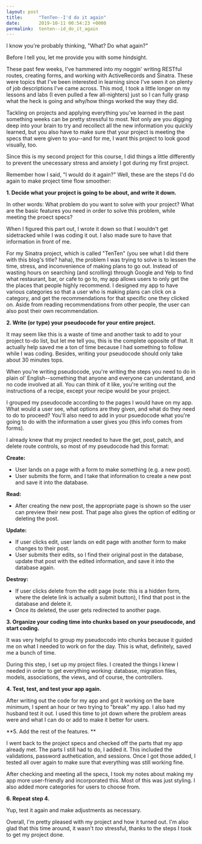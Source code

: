 ```yaml
---
layout: post
title:      "TenTen--I'd do it again"
date:       2019-10-11 00:54:23 +0000
permalink:  tenten--id_do_it_again
---
```


I know you're probably thinking, "What? Do what again?"

Before I tell you, let me provide you with some hindsight.

These past few weeks, I've hammered into my noggin' writing RESTful routes, creating forms, and working with ActiveRecords and Sinatra. These were topics that I've been interested in learning since I've seen it on plenty of job descriptions I've came across. This mod, I took a little longer on my lessons and labs (I even pulled a few all-nighters) just so I can fully grasp what the heck is going and why/how things worked the way they did. 

Tackling on projects and applying everything you've learned in the past something weeks can be pretty stressful to most. Not only are you digging deep into your brain to try and recollect all the new information you quickly learned, but you also have to make sure that your project is meeting the specs that were given to you--and for me, I want this project to look good visually, too.

Since this is my second project for this course, I did things a little differently to prevent the unecessary stress and anxiety I got during my first project. 

Remember how I said, "I would do it again?" Well, these are the steps I'd do again to make project time flow smoother:

**1. Decide what your project is going to be about, and write it down.**

In other words: What problem do you want to solve with your project? What are the basic features you need in order to solve this problem, while meeting the proect specs?

When I figured this part out, I wrote it down so that I wouldn't get sidetracked while I was coding it out. I also made sure to have that information in front of me.

For my Sinatra project, which is called "TenTen" (you see what I did there with this blog's title? haha), the problem I was trying to solve is to lessen the time, stress, and inconvenience of making plans to go out. Instead of wasting hours on searching (and scrolling) through Google and Yelp to find what restaurant, bar, or cafe to go to, my app allows users to only get the the places that people highly recommend. I designed my app to have various categories so that a user who is making plans can click on a category, and get the recommendations for that specific one they clicked on. Aside from reading recommendations from other people, the user can also post their own recommendation.

**2. Write (or type) your pseudocode for your entire project.**

It may seem like this is a waste of time and another task to add to your project to-do list, but let me tell you, this is the complete opposite of that. It actually help saved me a ton of time because I had something to follow while I was coding. Besides, writing your pseudocode should only take about 30 minutes tops.

When you're writing pseudocode, you're writing the steps you need to do in plain ol' English--something that anyone and everyone can understand, and no code involved at all. You can think of it like, you're writing out the instructions of a recipe, except your recipe would be your project.

I grouped my pseudocode according to the pages I would have on my app. What would a user see, what options are they given, and what do they need to do to proceed? You'll also need to add in your psuedocode what you're going to do with the information a user gives you (this info comes from forms).

I already knew that my project needed to have the get, post, patch, and delete route controls, so most of my pseudocode had this format:

**Create:**
- User lands on a page with a form to make something (e.g. a new post).
- User submits the form, and I take that information to create a new post and save it into the database.

**Read:**
- After creating the new post, the appropriate page is shown so the user can preview their new post. That page also gives the option of editing or deleting the post.

**Update:**
- If user clicks edit, user lands on edit page with another form to make changes to their post.
- User submits their edits, so I find their original post in the database, update that post with the edited information, and save it into the database again.

**Destroy:**
- If user clicks delete from the edit page (note: this is a hidden form, where the delete link is actually a submit button), I find that post in the database and delete it.
- Once its deleted, the user gets redirected to another page.

**3. Organize your coding time into chunks based on your pseudocode, and start coding.**

It was very helpful to group my pseudocodo into chunks because it guided me on what I needed to work on for the day. This is what, definitely, saved me a bunch of time.

During this step, I set up my project files. I created the things I knew I needed in order to get everything working: database, migration files, models, associations, the views, and of course, the controllers.

**4. Test, test, and test your app again.**

After writing out the code for my app and got it working on the bare minimum, I spent an hour or two trying to "break" my app. I also had my husband test it out. I used this time to jot down where the problem areas were and what I can do or add to make it better for users.

**5. Add the rest of the features. **

I went back to the project specs and checked off the parts that my app already met. The parts I still had to do, I added it. This included the validations, password authetication,  and sessions. Once I got those added, I tested all over again to make sure that everything was still working fine.

After checking and meeting all the specs, I took my notes about making my app more user-friendly and incorporated this. Most of this was just styling. I also added more categories  for users to choose from.

**6. Repeat step 4.**

Yup, test it again and make adjustments as necessary.

Overall, I'm pretty pleased with my project and how it turned out. I'm also glad that this time around, it wasn't *too* stressful, thanks to the steps I took to get my project done.
